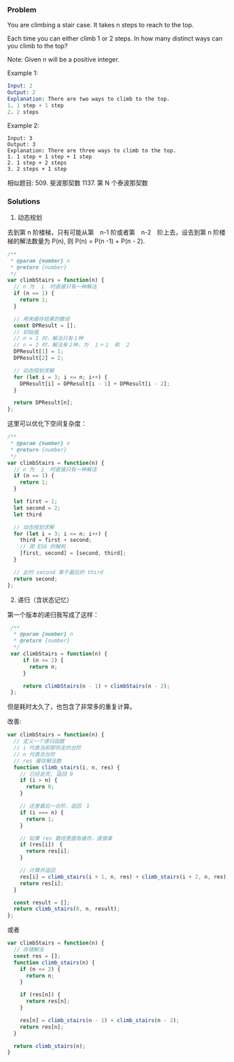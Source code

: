 ### Problem
You are climbing a stair case. It takes n steps to reach to the top.

Each time you can either climb 1 or 2 steps. In how many distinct ways can you climb to the top?

Note: Given n will be a positive integer.

Example 1:
```s
Input: 2
Output: 2
Explanation: There are two ways to climb to the top.
1. 1 step + 1 step
2. 2 steps
```

Example 2:
```
Input: 3
Output: 3
Explanation: There are three ways to climb to the top.
1. 1 step + 1 step + 1 step
2. 1 step + 2 steps
3. 2 steps + 1 step
```

相似题目:
509. 斐波那契数
1137. 第 N 个泰波那契数

### Solutions
1. 动态规划  

去到第 n 阶楼梯，只有可能从第　n-1 阶或者第　n-2　阶上去，设去到第 n 阶楼梯的解法数量为 P(n), 则 P(n) = P(n -1) + P(n - 2).

```js
/**
 * @param {number} n
 * @return {number}
 */
var climbStairs = function(n) {
  // n 为　１　时直接只有一种解法
  if (n == 1) {
    return 1;
  }

  // 用来缓存结果的数组
  const DPResult = [];
  // 初始值
  // n = 1 时，解法只有１种
  // n = 2 时，解法有２种，为　１＋１　和　２
  DPResult[1] = 1;
  DPResult[2] = 2;

  // 动态规划求解
  for (let i = 3; i <= n; i++) {
    DPResult[i] = DPResult[i - 1] + DPResult[i - 2];
  }

  return DPResult[n];
};
```
这里可以优化下空间复杂度：
```js
/**
 * @param {number} n
 * @return {number}
 */
var climbStairs = function(n) {
  // n 为　１　时直接只有一种解法
  if (n == 1) {
    return 1;
  }

  let first = 1;
  let second = 2;
  let third

  // 动态规划求解
  for (let i = 3; i <= n; i++) {
    third = first + second;
    // 用 ES6 的解构
    [first, second] = [second, third];
  }

  // 此时 second 等于最后的 third
  return second;
};

```

2. 递归（含状态记忆）  

第一个版本的递归我写成了这样：
```js
 /**
  * @param {number} n
  * @return {number}
  */
 var climbStairs = function(n) {
     if (n <= 2) {
       return n;
     }

     return climbStairs(n - 1) + climbStairs(n - 2);
 };
```
但是耗时太久了，也包含了非常多的重复计算。

改善:
```js
var climbStairs = function(n) {
  // 定义一个递归函数
  // i 代表当前即将走的台阶
  // n 代表总台阶
  // res 缓存解法数
  function climb_stairs(i, n, res) {
    // 已经走完, 返回 0
    if (i > n) {
      return 0;
    }

    // 还差最后一台阶，返回　1
    if (i === n) {
      return 1;
    }

    // 如果 res 数组里面有缓存，直接拿
    if (res[i])　{
      return res[i];
    }

    // 计算并返回
    res[i] = climb_stairs(i + 1, n, res) + climb_stairs(i + 2, n, res);
    return res[i];
  }

  const result = [];
  return climb_stairs(0, n, result);
};
```

或者
```js
var climbStairs = function(n) {
  // 存储解法
  const res = [];
  function climb_stairs(n) {
    if (n <= 2) {
      return n;
    }

    if (res[n]) {
      return res[n];
    }

    res[n] = climb_stairs(n - 1) + climb_stairs(n - 2);
    return res[n];
  }

  return climb_stairs(n);
}
```
